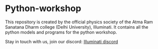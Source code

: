 # Python-workshop
This repository is created by the official physics society of the Atma Ram Sanatana Dharm college (Delhi University), Illuminati.
It contains all the python models and programs for the python workshop.

Stay in touch with us, join our discord:
<a href = "https://discord.gg/nY8r6Vsb">Illuminati discord </a>
